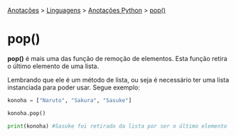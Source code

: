 <link rel="stylesheet" type="text/css" href="../../CSS/dark-theme.css">

[Anotações](../../) > [Linguagens](../Index.md) > [Anotações Python](./Index.md) > [pop()](./ListPop.md)

# pop()

**pop()** é mais uma das função de remoção de elementos. Esta função retira o último elemento de uma lista.

Lembrando que ele é um método de lista, ou seja é necessário ter uma lista instanciada para poder usar. Segue exemplo:

```python
konoha = ["Naruto", "Sakura", "Sasuke"]

konoha.pop()

print(konoha) #Sasuke foi retirado da lista por ser o último elemento
```